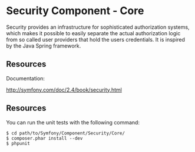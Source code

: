 Security Component - Core
=========================

Security provides an infrastructure for sophisticated authorization systems,
which makes it possible to easily separate the actual authorization logic from
so called user providers that hold the users credentials. It is inspired by
the Java Spring framework.

Resources
---------

Documentation:

http://symfony.com/doc/2.4/book/security.html

Resources
---------

You can run the unit tests with the following command:

    $ cd path/to/Symfony/Component/Security/Core/
    $ composer.phar install --dev
    $ phpunit
